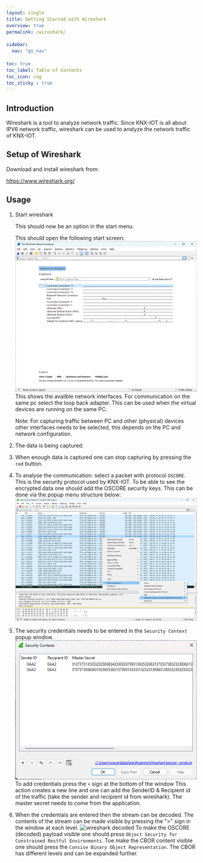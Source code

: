```yaml
---
layout: single
title: Getting Started with Wireshark
overview: true
permalink: /wireshark/

sidebar:
  nav: "gs_nav"

toc: true
toc_label: Table of Contents
toc_icon: cog
toc_sticky : true
---
```



## Introduction

Wireshark is a tool to analyze network traffic.
Since KNX-IOT is all about IPV6 network traffic, wireshark can be used to analyze the network traffic of KNX-IOT.

## Setup of Wireshark

Download and install wireshark from:

https://www.wireshark.org/

## Usage

1. Start wireshark

   This should now be an option in the start menu.

   This should open the following start screen:
   ![wireshark main](/assets/images/wireshark_main.png)
   This shows the availble network interfaces.
   For communication on the same pc select the loop back adapter.
   This can be used when the virtual devices are running on the same PC.

   Note: For capturing traffic between PC and other (physical) devices other interfaces needs to be selected, this depends on the PC and network configuration.

2. The data is being captured.
3. When enough data is captured one can stop capturing by pressing the `red` button.
4. To analyse the communication: 
   select a packet with protocol `OSCORE`. This is the security protocol used by KNX-IOT.
   To be able to see the encrypted data one should add the OSCORE security keys. This can be done via the popup menu structure below:
   ![wireshark oscore](/assets/images/wireshark_oscore.png)

5. The security credentials needs to be entered in the `Security Context` popup window.
   ![wireshark credentials](/assets/images/wiresshark_securitycontexts.png)
   To add credentials press the `+` sign at the bottom of the window
   This action creates a new line and one can add the SenderID & Recipient id of the traffic (take the sender and recipient id from wireshark).
   The master secret needs to come from the application.

6. When the credentials are entered then the stream can be decoded.
   The contents of the stream can be made visible by pressing the ">" sign in the window at each level.
   ![wireshark decoded](/assets/images/wiresshark_decoded.png)
   To make the OSCORE (decoded) payload visible one should press `Object Security for Constrained Restful Environments`.
   Toe make the CBOR content visible one should press the
   `Consise Binary Object Representation`. The CBOR has different levels and can be expanded further.
